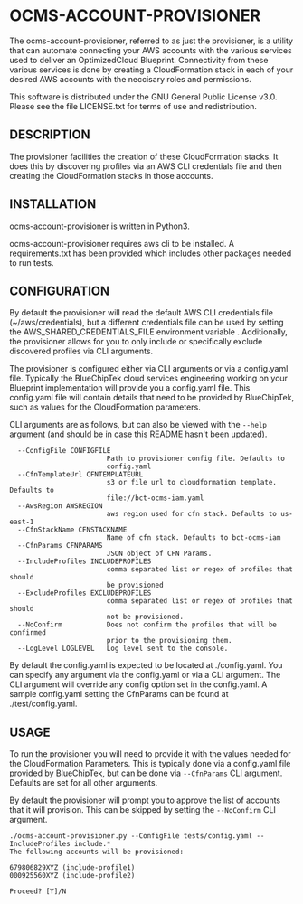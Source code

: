 # OCMS-ACCOUNT-PROVISIONER

The ocms-account-provisioner, referred to as just the provisioner, is a utility that can automate connecting your AWS accounts with the various services used to deliver an OptimizedCloud Blueprint. Connectivity from these various services is done by creating a CloudFormation stack in each of your desired AWS accounts with the neccisary roles and permissions.

This software is distributed under the GNU General Public License v3.0. Please see the file LICENSE.txt for terms of use and redistribution.

## DESCRIPTION

The provisioner facilities the creation of these CloudFormation stacks. It does this by discovering profiles via an AWS CLI credentials file and then creating the CloudFormation stacks in those accounts.

## INSTALLATION

ocms-account-provisioner is written in Python3.

ocms-account-provisioner requires aws cli to be installed. A requirements.txt has been provided which includes other packages needed to run tests.

## CONFIGURATION

By default the provisioner will read the default AWS CLI credentials file (~/aws/credentials), but a different credentials file can be used by setting the AWS_SHARED_CREDENTIALS_FILE environment variable . Additionally, the provisioner allows for you to only include or specifically exclude discovered profiles via CLI arguments.

The provisioner is configured either via CLI arguments or via a config.yaml file. Typically the BlueChipTek cloud services engineering working on your Blueprint implementation will provide you a config.yaml file. This config.yaml file will contain details that need to be provided by BlueChipTek, such as values for the CloudFormation parameters.

CLI arguments are as follows, but can also be viewed with the `--help` argument (and should be in case this README hasn't been updated).

```
  --ConfigFile CONFIGFILE
                        Path to provisioner config file. Defaults to
                        config.yaml
  --CfnTemplateUrl CFNTEMPLATEURL
                        s3 or file url to cloudformation template. Defaults to
                        file://bct-ocms-iam.yaml
  --AwsRegion AWSREGION
                        aws region used for cfn stack. Defaults to us-east-1
  --CfnStackName CFNSTACKNAME
                        Name of cfn stack. Defaults to bct-ocms-iam
  --CfnParams CFNPARAMS
                        JSON object of CFN Params.
  --IncludeProfiles INCLUDEPROFILES
                        comma separated list or regex of profiles that should
                        be provisioned
  --ExcludeProfiles EXCLUDEPROFILES
                        comma separated list or regex of profiles that should
                        not be provisioned.
  --NoConfirm           Does not confirm the profiles that will be confirmed
                        prior to the provisioning them.
  --LogLevel LOGLEVEL   Log level sent to the console.

```

By default the config.yaml is expected to be located at ./config.yaml. You can specify any argument via the config.yaml or via a CLI argument. The CLI argument will override any config option set in the config.yaml. A sample config.yaml setting the CfnParams can be found at ./test/config.yaml.

## USAGE

To run the provisioner you will need to provide it with the values needed for the CloudFormation Parameters. This is typically done via a config.yaml file provided by BlueChipTek, but can be done via `--CfnParams` CLI argument. Defaults are set for all other arguments.

By default the provisioner will prompt you to approve the list of accounts that it will provision. This can be skipped by setting the `--NoConfirm` CLI argument.

```
./ocms-account-provisioner.py --ConfigFile tests/config.yaml --IncludeProfiles include.*
The following accounts will be provisioned:

679806829XYZ (include-profile1)
000925560XYZ (include-profile2)

Proceed? [Y]/N
```














